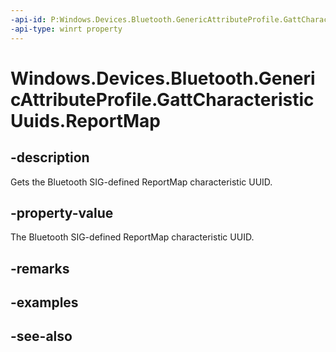 ----api-id: P:Windows.Devices.Bluetooth.GenericAttributeProfile.GattCharacteristicUuids.ReportMap
-api-type: winrt property
---<!-- Property syntaxpublic System.Guid ReportMap { get; }--># Windows.Devices.Bluetooth.GenericAttributeProfile.GattCharacteristicUuids.ReportMap## -descriptionGets the Bluetooth SIG-defined ReportMap characteristic UUID.## -property-valueThe Bluetooth SIG-defined ReportMap characteristic UUID.## -remarks## -examples## -see-also